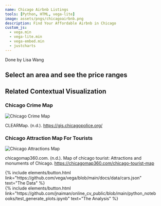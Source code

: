 ```yaml
---
name: Chicago Airbnb Listings
tools: [Python, HTML, vega-lite]
image: assets/pngs/chicagoairbnb.png
description: Find Your Affordable Airbnb in Chicago
custom_js:
  - vega.min
  - vega-lite.min
  - vega-embed.min
  - justcharts
---
```


Done by Lisa Wang

## Select an area and see the price ranges

<vegachart schema-url="{{ site.baseurl }}/assets/json/chiairbnb.json" style="width: 100%"></vegachart>

## Related Contextual Visualization

### Chicago Crime Map

<img src="{{ site.baseurl }}/assets/pngs/chicrime.png" alt="Chicago Crime Map">

CLEARMap. (n.d.). https://gis.chicagopolice.org/ 

### Chicago Attraction Map For Tourists

<img src="{{ site.baseurl }}/assets/pngs/chicagotour.png" alt="Chicago Attractions Map">

chicagomap360.com. (n.d.). Map of chicago tourist: Attractions and monuments of Chicago. https://chicagomap360.com/chicago-tourist-map 

<!-- these are written in a combo of html and liquid --> 

<div class="left">
{% include elements/button.html link="https://github.com/vega/vega/blob/main/docs/data/cars.json" text="The Data" %}
</div>

<div class="right">
{% include elements/button.html link="https://github.com/jnaiman/online_cv_public/blob/main/python_notebooks/test_generate_plots.ipynb" text="The Analysis" %}
</div>

